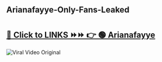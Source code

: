 
 ## Arianafayye-Only-Fans-Leaked

# <h2><a href="https://clipsfans.com/Arianafayye&ref=git">🔗 Click to LINKS ⏩⏩ 👉 🟢 Arianafayye </a></h2>

<a href="https://clipsfans.com/Arianafayye&ref=git" rel="nofollow" data-target="animated-image.originalLink"><img src="https://i.ibb.co.com/xMMVF88/686577567.gif" alt="Viral Video Original" style="max-width: 100%; display: inline-block;" data-target="animated-image.originalImage"></a>
